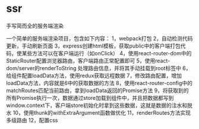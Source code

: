 # ssr
手写简而全的服务端渲染

一个简单的服务端渲染项目，包含如下内容：
1，webpack打包
2，自动检测代码更新，手动刷新页面
3，express创建html模板，获取public中的客户端打包代码，使某些方法可以在客户端运行（如onClick）
4，使用react-router-dom中的StaticRouter配置浏览器路由，客户端路由正常配置即可
5，使用react-dom/server的renderToString 处理路由信息，并将其手动挂载到root标签中
6，给组件配置loadData方法，使用redux获取远程数据
7，修改路由配置，增加loadData方法，内容就是6中的获取数据的方法
8，使用react-router-config中的matchRoutes匹配当前路由，拿到loadData返回的Promise方法
9，将获取到的所有Promise执行一次，数据通过store加载到组件中，并且把数据都写到window.context下，客户端store初始化时拿到这些数据，这就是数据的注水和脱水
10，使用thunk的withExtraArgument函数做优化
11，renderRoutes方法实现多级路由
12，配置css
